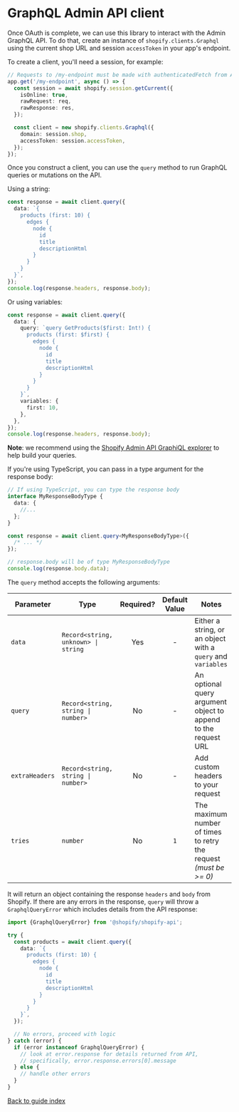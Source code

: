 # GraphQL Admin API client

Once OAuth is complete, we can use this library to interact with the Admin GraphQL API.
To do that, create an instance of `shopify.clients.Graphql` using the current shop URL and session `accessToken` in your app's endpoint.

To create a client, you'll need a session, for example:

```ts
// Requests to /my-endpoint must be made with authenticatedFetch from App Bridge for embedded apps
app.get('/my-endpoint', async () => {
  const session = await shopify.session.getCurrent({
    isOnline: true,
    rawRequest: req,
    rawResponse: res,
  });

  const client = new shopify.clients.Graphql({
    domain: session.shop,
    accessToken: session.accessToken,
  });
});
```

Once you construct a client, you can use the `query` method to run GraphQL queries or mutations on the API.

<div>Using a string:

```ts
const response = await client.query({
  data: `{
    products (first: 10) {
      edges {
        node {
          id
          title
          descriptionHtml
        }
      }
    }
  }`,
});
console.log(response.headers, response.body);
```

</div><div>Or using variables:

```ts
const response = await client.query({
  data: {
    query: `query GetProducts($first: Int!) {
      products (first: $first) {
        edges {
          node {
            id
            title
            descriptionHtml
          }
        }
      }
    }`,
    variables: {
      first: 10,
    },
  },
});
console.log(response.headers, response.body);
```

</div>

**Note**: we recommend using the [Shopify Admin API GraphiQL explorer](https://shopify.dev/apps/tools/graphiql-admin-api) to help build your queries.

If you're using TypeScript, you can pass in a type argument for the response body:

```ts
// If using TypeScript, you can type the response body
interface MyResponseBodyType {
  data: {
    //...
  };
}

const response = await client.query<MyResponseBodyType>({
  /* ... */
});

// response.body will be of type MyResponseBodyType
console.log(response.body.data);
```

The `query` method accepts the following arguments:

| Parameter      | Type                                | Required? | Default Value | Notes                                                             |
| -------------- | ----------------------------------- | :-------: | :-----------: | ----------------------------------------------------------------- |
| `data`         | `Record<string, unknown> \| string` |    Yes    |       -       | Either a string, or an object with a `query` and `variables`      |
| `query`        | `Record<string, string \| number>`  |    No     |       -       | An optional query argument object to append to the request URL    |
| `extraHeaders` | `Record<string, string \| number>`  |    No     |       -       | Add custom headers to your request                                |
| `tries`        | `number`                            |    No     |      `1`      | The maximum number of times to retry the request _(must be >= 0)_ |

It will return an object containing the response `headers` and `body` from Shopify.
If there are any errors in the response, `query` will throw a `GraphqlQueryError` which includes details from the API response:

```ts
import {GraphqlQueryError} from '@shopify/shopify-api';

try {
  const products = await client.query({
    data: `{
      products (first: 10) {
        edges {
          node {
            id
            title
            descriptionHtml
          }
        }
      }
    }`,
  });

  // No errors, proceed with logic
} catch (error) {
  if (error instanceof GraphqlQueryError) {
    // look at error.response for details returned from API,
    // specifically, error.response.errors[0].message
  } else {
    // handle other errors
  }
}
```

[Back to guide index](../../README.md#features)
